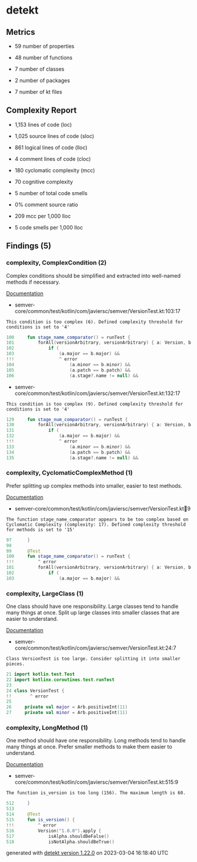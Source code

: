 # detekt

## Metrics

* 59 number of properties

* 48 number of functions

* 7 number of classes

* 2 number of packages

* 7 number of kt files

## Complexity Report

* 1,153 lines of code (loc)

* 1,025 source lines of code (sloc)

* 861 logical lines of code (lloc)

* 4 comment lines of code (cloc)

* 180 cyclomatic complexity (mcc)

* 70 cognitive complexity

* 5 number of total code smells

* 0% comment source ratio

* 209 mcc per 1,000 lloc

* 5 code smells per 1,000 lloc

## Findings (5)

### complexity, ComplexCondition (2)

Complex conditions should be simplified and extracted into well-named methods if necessary.

[Documentation](https://detekt.dev/docs/rules/complexity#complexcondition)

* semver-core/common/test/kotlin/com/javiersc/semver/VersionTest.kt:103:17
```
This condition is too complex (6). Defined complexity threshold for conditions is set to '4'
```
```kotlin
100     fun stage_name_comparator() = runTest {
101         forAll(versionArbitrary, versionArbitrary) { a: Version, b: Version ->
102             if (
103                 (a.major == b.major) &&
!!!                 ^ error
104                     (a.minor == b.minor) &&
105                     (a.patch == b.patch) &&
106                     (a.stage?.name != null) &&

```

* semver-core/common/test/kotlin/com/javiersc/semver/VersionTest.kt:132:17
```
This condition is too complex (9). Defined complexity threshold for conditions is set to '4'
```
```kotlin
129     fun stage_num_comparator() = runTest {
130         forAll(versionArbitrary, versionArbitrary) { a: Version, b: Version ->
131             if (
132                 (a.major == b.major) &&
!!!                 ^ error
133                     (a.minor == b.minor) &&
134                     (a.patch == b.patch) &&
135                     (a.stage?.name != null) &&

```

### complexity, CyclomaticComplexMethod (1)

Prefer splitting up complex methods into smaller, easier to test methods.

[Documentation](https://detekt.dev/docs/rules/complexity#cyclomaticcomplexmethod)

* semver-core/common/test/kotlin/com/javiersc/semver/VersionTest.kt:100:9
```
The function stage_name_comparator appears to be too complex based on Cyclomatic Complexity (complexity: 17). Defined complexity threshold for methods is set to '15'
```
```kotlin
97      }
98  
99      @Test
100     fun stage_name_comparator() = runTest {
!!!         ^ error
101         forAll(versionArbitrary, versionArbitrary) { a: Version, b: Version ->
102             if (
103                 (a.major == b.major) &&

```

### complexity, LargeClass (1)

One class should have one responsibility. Large classes tend to handle many things at once. Split up large classes into smaller classes that are easier to understand.

[Documentation](https://detekt.dev/docs/rules/complexity#largeclass)

* semver-core/common/test/kotlin/com/javiersc/semver/VersionTest.kt:24:7
```
Class VersionTest is too large. Consider splitting it into smaller pieces.
```
```kotlin
21 import kotlin.test.Test
22 import kotlinx.coroutines.test.runTest
23 
24 class VersionTest {
!!       ^ error
25 
26     private val major = Arb.positiveInt(11)
27     private val minor = Arb.positiveInt(11)

```

### complexity, LongMethod (1)

One method should have one responsibility. Long methods tend to handle many things at once. Prefer smaller methods to make them easier to understand.

[Documentation](https://detekt.dev/docs/rules/complexity#longmethod)

* semver-core/common/test/kotlin/com/javiersc/semver/VersionTest.kt:515:9
```
The function is_version is too long (156). The maximum length is 60.
```
```kotlin
512     }
513 
514     @Test
515     fun is_version() {
!!!         ^ error
516         Version("1.0.0").apply {
517             isAlpha.shouldBeFalse()
518             isNotAlpha.shouldBeTrue()

```

generated with [detekt version 1.22.0](https://detekt.dev/) on 2023-03-04 16:18:40 UTC
